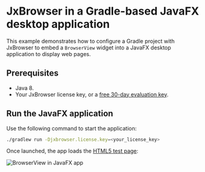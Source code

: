 # JxBrowser in a Gradle-based JavaFX desktop application

This example demonstrates how to configure a Gradle project with JxBrowser to embed a `BrowserView` widget into a JavaFX desktop application to display web pages.

## Prerequisites

* Java 8.
* Your JxBrowser license key, or a [free 30-day evaluation key][web-form].

## Run the JavaFX application

Use the following command to start the application:

```bash
./gradlew run -Djxbrowser.license.key=<your_license_key>
```

Once launched, the app loads the [HTML5 test page][html5-test-page]:

![BrowserView in JavaFX app][javafx-browser-view]

[web-form]: https://www.teamdev.com/jxbrowser#evaluate
[html5-test-page]: https://html5test.teamdev.com
[javafx-browser-view]: https://jxbrowser-support.teamdev.com/img/articles/javafx-view.webp
